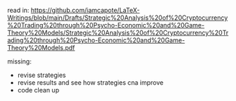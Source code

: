 read in: https://github.com/iamcapote/LaTeX-Writings/blob/main/Drafts/Strategic%20Analysis%20of%20Cryptocurrency%20Trading%20through%20Psycho-Economic%20and%20Game-Theory%20Models/Strategic%20Analysis%20of%20Cryptocurrency%20Trading%20through%20Psycho-Economic%20and%20Game-Theory%20Models.pdf

missing:

* revise strategies
* revise results and see how strategies cna improve
* code clean up
